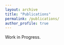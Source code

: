 ```yaml
---
layout: archive
title: "Publications"
permalink: /publications/
author_profile: true
---
```


Work in Progress.

